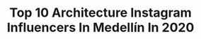 ---
title: Top 10 Architecture Instagram Influencers In Medellín In 2020
description: >-
  Find top architecture Instagram influencers in Medellín in 2020. Most popular hashtags: #colombia #travel #architecture #medellin.
platform: Instagram
hits: 5
text_top: See the most popular Instagram accounts on inBeat.
text_bottom: inBeat holds 5 Instagram influencers like this in Medellín, Colombia for you to collaborate.
profiles:
  - username: "avgroupropiedadraiz"
    fullname: >-
      Propiedad Raiz/Real Estate 🇨🇴🌎
    bio: >-
      Real State Investments 📱+(57) 3103901693 - 3006084602 - 3116176859 📧 info@avgroupropiedadraiz.com Follow 👉@avgroupnuevosyusados Proyecto Tetriz
    location: "Colombia"
    followers: 31146
    engagement: 65
    commentsToLikes: 0.011026
    id: ck6u01mped48o0j71vhnpggiq
    verified: false
    hashtags: "#avgroupropiedadraiz, #render, #proyectosinmobiliarios, #repost"
  - username: "alex_betancure"
    fullname: >-
      🇨🇴 La Colombia de Alex 📸 Fotos
    bio: >-
      Conoce la bella Colombia 🇨🇴 foto a foto 📸 🧭 Viajes 📸 fotografía Y 🤠 🅟🅤🅑🅛🅘🅒🅘🅓🅐🅓 por DM 👩‍🌾 Tradición 🧙Experiencias 📍Medellín Antioquia
    location: "Colombia"
    followers: 15916
    engagement: 709
    commentsToLikes: 0.033616
    id: ck14je4uxjve80i19d4ba64q6
    verified: false
    hashtags: "#montain, #cafe, #green, #yovoy"
  - username: "omar_portela"
    fullname: >-
      Omar Portela
    bio: >-
      ● Architecture, Rooftops and Photography. ● National University of Colombia. ● Contact: +57 3163264646 ● From Aruba. ●In Medellín.
    location: "Colombia"
    followers: 7289
    engagement: 502
    commentsToLikes: 0.011066
    id: ck0ubk42demb80i19bhfdtv1p
    verified: false
    hashtags: "#love, #mountains, #artoftheday, #train"
  - username: "isabelvesga"
    fullname: >-
      Isabel Vesga
    bio: >-
      Fashion Designer | Content creator @elementumdesign @itsmariavesga Colombiana
    location: "Colombia"
    followers: 9419
    engagement: 363
    commentsToLikes: 0.034217
    id: ck8tcsh2n0i9l0j78rd38d8tm
    verified: false
    hashtags: "#travelphotography, #travel, #fashion, #colombians"
  - username: "kasas"
    fullname: >-
      𝔽𝕖𝕝𝕚𝕡𝕖   🇨🇴ℂ𝕆𝕃🇨🇴
    bio: >-
      ✍️ Product Designer 📸 GoPro Hero 7Black 📸 GoPro MAX 360° 🚁 DJI Mavic Air My travel videos here 👇
    location: "Colombia"
    followers: 2431
    engagement: 1389
    commentsToLikes: 0.051950
    id: ck5qcijjcqr5a0i11kxytyk08
    verified: false
    hashtags: "#cartagena, #goprotrip, #mountains, #visitcolombia"
  - username: "js.archidrawing"
    fullname: >-
      JS.camacho
    bio: >-
      Architect - Artist Colombian 🇨🇴 | Art and architecture are the universal language | Commission for Dm or email ✉
    location: "Colombia"
    followers: 10886
    engagement: 655
    commentsToLikes: 0.015452
    id: ck9wdlklsg8130j78fcuj4okq
    verified: false
    hashtags: "#pencil, #igblackandwhite, #architecturesketch, #nycarchitecture"
  - username: "omar_portela"
    fullname: >-
      Omar Portela
    bio: >-
      ● Architecture, Rooftops and Photography. ● National University of Colombia. ● Contact: +57 3163264646 ● From Aruba. ●In Medellín.
    location: "Colombia"
    followers: 7289
    engagement: 502
    commentsToLikes: 0.011066
    id: ck0ubk42demb80i19bhfdtv1p
    verified: false
    hashtags: "#love, #mountains, #artoftheday, #train"
  - username: "yessenxaa"
    fullname: >-
      Yessenia Andrade
    bio: >-
      ‘97 | Colombian & Cape Verdean BIG animal lover 🌱 📍: Rhode Island 📧: andradey10@yahoo.com God is good all the time. All the time God is good.
    location: "Colombia"
    followers: 69977
    engagement: 164
    commentsToLikes: 0.090122
    id: ckaova9cd3pg30i785lpflyn0
    verified: false
    hashtags: "#life, #selfie, #clearskin, #theme"
  - username: "alex_betancure"
    fullname: >-
      🇨🇴 La Colombia de Alex 📸 Fotos
    bio: >-
      Conoce la bella Colombia 🇨🇴 foto a foto 📸 🧭 Viajes 📸 fotografía Y 🤠 🅟🅤🅑🅛🅘🅒🅘🅓🅐🅓 por DM 👩‍🌾 Tradición 🧙Experiencias 📍Medellín Antioquia
    location: "Colombia"
    followers: 15916
    engagement: 709
    commentsToLikes: 0.033616
    id: ck14je4uxjve80i19d4ba64q6
    verified: false
    hashtags: "#montain, #cafe, #green, #yovoy"
  - username: "traveloving_colombia"
    fullname: >-
      TRAVELOVING_COLOMBIA
    bio: >-
      Presione el link, hablamos y creamos algo realmente interesante Videos y Fotografías aéreas🎥🚁 #traveloving_colombia Youtube : @traveloving_colombia
    location: "Colombia"
    followers: 10482
    engagement: 457
    commentsToLikes: 0.310670
    id: ck0w0n3rnf1jg0i19co3mz5m1
    verified: false
    hashtags: "#videocomercial, #valledelcauca, #creadordecontenido, #lasucursaldelcielo"
---